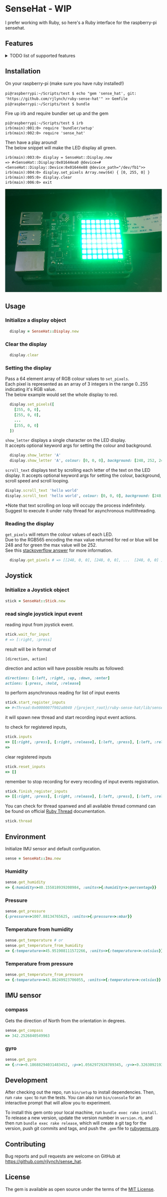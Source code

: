 # SenseHat - WIP
I prefer working with Ruby, so here's a Ruby interface for the raspberry-pi sensehat.

## Features
<details>
    <summary>TODO list of supported features</summary>
    
    ### Display
    [x] clear  
    [x] set pixels  
    [x] get pixels  
    [ ] set pixel  
    [ ] get pixel  
    [ ] rotation  
    [ ] flip_h  
    [ ] flip_v  
    [ ] load_image  
    [ ] show_message  
    [x] show_letter
    [x] scroll text
    
    ### Environment
    [x] humidity  
    [x] temp from humidity  
    [x] pressure  
    [x] temp from pressure  

    ### IMU Sensor
    [x] compass
    [x] gyro
    [ ] acceleration

    ### Inputs
    [x] Joystick
</details>

## Installation
On your raspberry-pi (make sure you have ruby installed!)

`pi@raspberrypi:~/Scripts/test $ echo "gem 'sense_hat', git: 'https://github.com/rjlynch/ruby-sense-hat'" >> Gemfile`  
`pi@raspberrypi:~/Scripts/test $ bundle`  

Fire up irb and require bundler set up and the gem

```
pi@raspberrypi:~/Scripts/test $ irb
irb(main):001:0> require 'bundler/setup'
irb(main):002:0> require 'sense_hat'
```

Then have a play around!  
The below snippet will make the LED display all green.
```
irb(main):003:0> display = SenseHat::Display.new
=> #<SenseHat::Display:0x01644ea0 @device=#<SenseHat::Display::Device:0x01644e88 @device_path="/dev/fb1">>
irb(main):004:0> display.set_pixels Array.new(64) { [0, 255, 0] }
irb(main):005:0> display.clear
irb(main):006:0> exit
```
![Demo](https://github.com/rjlynch/ruby-sense-hat/blob/master/images/example.png)

## Usage

### Initialize a display object

```ruby
  display = SenseHat::Display.new
```

### Clear the display

```ruby
  display.clear
```

### Setting the display
Pass a 64 element array of RGB colour values to `set_pixels`.  
Each pixel is represented as an array of 3 integers in the range 0..255 indicating it's RGB value.  
The below example would set the whole display to red.

```ruby
  display.set_pixels([
    [255, 0, 0],
    [255, 0, 0],
    ...
    [255, 0, 0]
  ])
```

`show_letter` displays a single character on the LED display.  
It accepts optional keyword args for setting the colour and background.

```ruby
  display.show_letter 'A'
  display.show_letter 'A', colour: [0, 0, 0], background: [248, 252, 248]
```

`scroll_text` displays text by scrolling each letter of the text on the LED display. It accepts optional keyword args for setting the colour, background, scroll speed and scroll looping.
```ruby
display.scroll_text 'hello world'
display.scroll_text 'hello world', colour: [0, 0, 0], background: [248, 252, 248], speed: :fast, on_loop: true
```
*Note that text scrolling on loop will occupy the process indefinitely. Suggest to execute it under ruby thread for asynchronous multithreading.

### Reading the display
`get_pixels` will return the colour values of each LED.  
Due to the RGB565 encoding the max value returned for red or blue will be 248
and for green the max value will be 252.  
See this [stackoverflow answer](https://stackoverflow.com/questions/25467682/rgb-565-why-6-bits-for-green-color)
for more information.

```ruby
  display.get_pixels # => [[248, 0, 0], [248, 0, 0], ...  [248, 0, 0] ]
```

## Joystick
### Initialize a Joystick object
```ruby
stick = SenseHat::Stick.new
```
### read single joystick input event
reading input from joystick event.
```ruby
stick.wait_for_input
# => [:right, :press]
```
result will be in format of
```
[direction, action]
```
direction and action will have possible results as followed:
```ruby
directions: [:left, :right, :up, :down, :enter]
actions: [:press, :hold, :release]
```
to perform asynchronous reading for list of input events 
```rb
stick.start_register_inputs
=> #<Thread:0x0000007f902a8040 /{project_root}/ruby-sense-hat/lib/sense_hat/stick.rb:49 run>
```
it will spawn new thread and start recording input event actions.

to check for registered inputs,
```rb
stick.inputs
=> [[:right, :press], [:right, :release], [:left, :press], [:left, :release]]
=> 
```
clear registered inputs
```rb
stick.reset_inputs
=> []
```
remember to stop recording for every recoding of input events registration.
```rb
stick.finish_register_inputs
=> [[:right, :press], [:right, :release], [:left, :press], [:left, :release], [:up, :press], [:up, :release]]
```
You can check for thread spanwed and all available thread command can be found on official [Ruby Thread](https://ruby-doc.org/3.2.2/Thread.html) documentation.
```rb
stick.thread
```

## Environment
Initialize IMU sensor and default configuration.
```rb
sense = SenseHat::Imu.new
```
### Humidity
```rb
sense.get_humidity
=> {:humidity=>40.155818939208984, :units=>{:humidity=>:percentage}}
```

### Pressure
```rb
sense.get_pressure
{:pressure=>1007.88134765625, :units=>{:pressure=>:mbar}}
```
### Temperature from humidity
```rb
sense.get_temperature # or
sense.get_temperature_from_humidity
=> {:temperature=>45.951908111572266, :units=>{:temperature=>:celsius}}
```
### Temperature from pressure
```rb
sense.get_temperature_from_pressure
=> {:temperature=>43.86249923706055, :units=>{:temperature=>:celsius}}
```

## IMU sensor
### compass
Gets the direction of North from the orientation in degrees.
```rb
sense.get_compass
=> 342.2526840549963
```
### gyro
```rb
sense.get_gyro
=> {:r=>-0.18688294031483452, :p=>1.0562972928789345, :y=>-0.32630921934831797, :units=>{:r=>:degree, :p=>:degree, :y=>:degree}}
```

## Development

After checking out the repo, run `bin/setup` to install dependencies. Then, run `rake spec` to run the tests. You can also run `bin/console` for an interactive prompt that will allow you to experiment.

To install this gem onto your local machine, run `bundle exec rake install`. To release a new version, update the version number in `version.rb`, and then run `bundle exec rake release`, which will create a git tag for the version, push git commits and tags, and push the `.gem` file to [rubygems.org](https://rubygems.org).

## Contributing

Bug reports and pull requests are welcome on GitHub at https://github.com/rjlynch/sense_hat.

## License

The gem is available as open source under the terms of the [MIT License](https://opensource.org/licenses/MIT).
